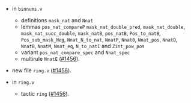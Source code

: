 - in `binnums.v`
  + definitions `mask_nat` and `Nnat`
  + lemmas `pos_nat_compareP` `mask_nat_double_pred`,
    `mask_nat_double`, `mask_nat_succ_double`, `mask_natB`,
    `pos_natB`, `Pos_to_natB`, `Pos_sub_mask_Neg`, `Nnat_N_to_nat`,
    `NnatP`, `Nnat0`, `Nnat_pos`, `NnatD`, `NnatB`, `NnatM`,
    `Nnat_eq`, `N_to_natI` and `Zint_pow_pos`
  + variant `pos_nat_compare_spec` and `Nnat_spec`
  + multirule `NnatE`
    ([#1456](https://github.com/math-comp/math-comp/pull/1456)).

- new file `ring.v`
  ([#1456](https://github.com/math-comp/math-comp/pull/1456)).

- in `ring.v`
  + tactic `ring`
    ([#1456](https://github.com/math-comp/math-comp/pull/1456)).
